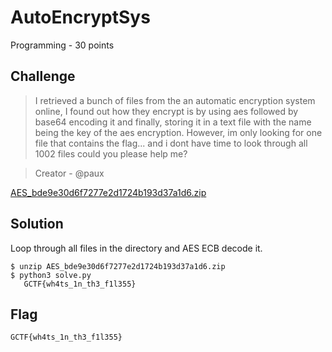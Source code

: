# AutoEncryptSys
Programming - 30 points

## Challenge 
> I retrieved a bunch of files from the an automatic encryption system online, I found out how they encrypt is by using aes followed by base64 encoding it and finally, storing it in a text file with the name being the key of the aes encryption. However, im only looking for one file that contains the flag... and i dont have time to look through all 1002 files could you please help me?

> Creator - @paux

[AES_bde9e30d6f7277e2d1724b193d37a1d6.zip](AES_bde9e30d6f7277e2d1724b193d37a1d6.zip)


## Solution

Loop through all files in the directory and AES ECB decode it.

	$ unzip AES_bde9e30d6f7277e2d1724b193d37a1d6.zip
    $ python3 solve.py 
       GCTF{wh4ts_1n_th3_f1l355}

## Flag
`GCTF{wh4ts_1n_th3_f1l355}`